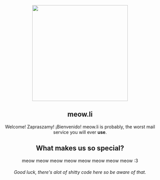 <p align="center">
    <img src="https://github.com/user-attachments/assets/a28f1a9d-8efc-4021-a56c-cdd487224a8e" width="300">
</p>
<h2 align="center">meow.li</h2>
<p align="center">    
    Welcome! Zapraszamy! ¡Bienvenido! meow.li is probably, the worst mail service you will ever <b>use</b>.
</p>
<h2 align="center">
    What makes us so special?
</h2>
<p align="center">
    meow meow meow meow meow meow meow meow :3
</p>
<h6 align="center">
    Good luck, there's alot of shitty code here so be aware of that.
</h6>
